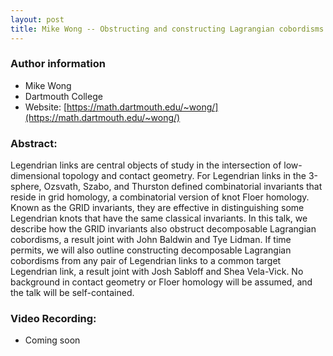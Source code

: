 ```yaml
---
layout: post
title: Mike Wong -- Obstructing and constructing Lagrangian cobordisms of Legendrian links
---
```


### Author information
* Mike Wong
* Dartmouth College
* Website: [https://math.dartmouth.edu/~wong/](https://math.dartmouth.edu/~wong/)

### Abstract:
Legendrian links are central objects of study in the intersection of
low-dimensional topology and contact geometry. For Legendrian links in the
3-sphere, Ozsvath, Szabo, and Thurston defined combinatorial invariants that
reside in grid homology, a combinatorial version of knot Floer homology. Known
as the GRID invariants, they are effective in distinguishing some Legendrian
knots that have the same classical invariants. In this talk, we describe how
the GRID invariants also obstruct decomposable Lagrangian cobordisms, a result
joint with John Baldwin and Tye Lidman. If time permits, we will also outline
constructing decomposable Lagrangian cobordisms from any pair of Legendrian
links to a common target Legendrian link, a result joint with Josh Sabloff and
Shea Vela-Vick. No background in contact geometry or Floer homology will be
assumed, and the talk will be self-contained.


### Video Recording:

* Coming soon


